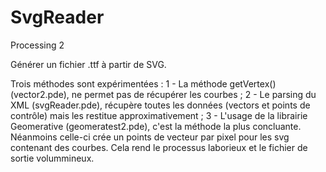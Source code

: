 SvgReader
=========

Processing 2

Générer un fichier .ttf à partir de SVG.

Trois méthodes sont expérimentées :
  1 - La méthode getVertex() (vector2.pde), ne permet pas de récupérer les courbes ;
  2 - Le parsing du XML (svgReader.pde), récupère toutes les données (vectors et points de contrôle) mais les restitue   approximativement ;
  3 - L'usage de la librairie Geomerative (geomeratest2.pde), c'est la méthode la plus concluante. Néanmoins celle-ci    crée un points de vecteur par pixel pour les svg contenant des courbes. Cela rend le processus laborieux et le fichier de sortie volummineux.
